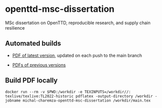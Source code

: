 # openttd-msc-dissertation

MSc dissertation on OpenTTD, reproducible research, and supply chain resilience


## Automated builds

- [PDF of latest version](https://github.com/michalc/openttd-msc-dissertation/releases/latest), updated on each push to the main branch

- [PDFs of previous versions](https://github.com/michalc/openttd-msc-dissertation/releases)


## Build PDF locally

```
docker run --rm -v $PWD:/workdir -e TEXINPUTS=/workdir//: texlive/texlive:TL2022-historic pdflatex -output-directory /workdir -jobname michal-charemza-openttd-msc-dissertation /workdir/main.tex
```

